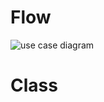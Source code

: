 # Flow
![use case diagram](https://github.com/IMAD-Majid/Full-Stack-projects/assets/137281672/178538c2-7d1f-463e-b3e2-5e8a7906e0dd)


# Class
